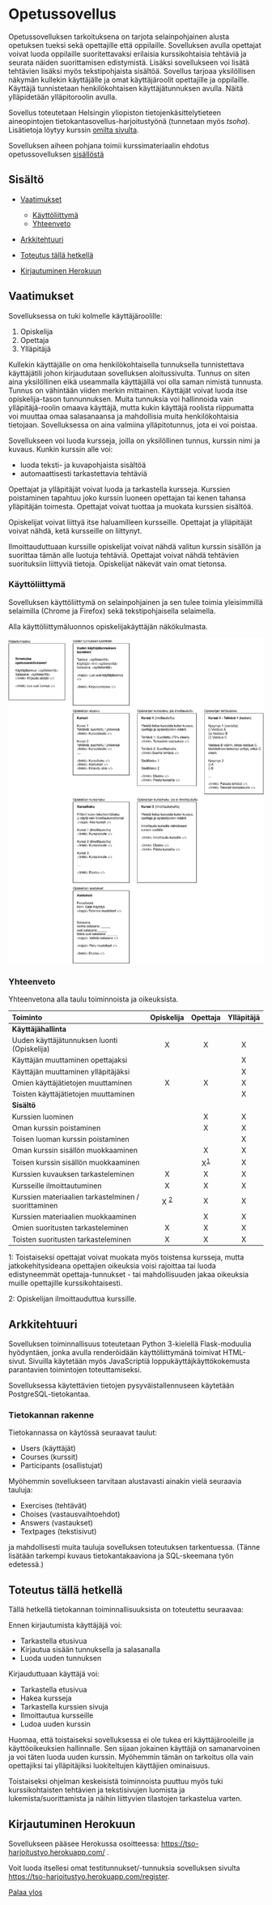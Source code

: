 # Opetussovellus
<a name="ylos"></a>

Opetussovelluksen tarkoituksena on tarjota selainpohjainen alusta opetuksen tueksi sekä opettajille että oppilaille. Sovelluksen avulla opettajat voivat luoda oppilaille suoritettavaksi erilaisia kurssikohtaisia tehtäviä ja seurata näiden suorittamisen edistymistä. Lisäksi sovellukseen voi lisätä tehtävien lisäksi myös tekstipohjaista sisältöä. Sovellus tarjoaa yksilöllisen näkymän kullekin käyttäjälle ja omat käyttäjäroolit opettajille ja oppilaille. Käyttäjä tunnistetaan henkilökohtaisen käyttäjätunnuksen avulla. Näitä ylläpidetään ylläpitoroolin avulla.

Sovellus toteutetaan Helsingin yliopiston tietojenkäsittelytieteen aineopintojen tietokantasovellus-harjoitustyönä (tunnetaan myös _tsoha_). Lisätietoja löytyy kurssin [omilta sivulta](https://hy-tsoha.github.io/materiaali/index).

Sovelluksen aiheen pohjana toimii kurssimateriaalin ehdotus opetussovelluksen [sisällöstä](https://hy-tsoha.github.io/materiaali/pages/aiheen_valinta.html)

## Sisältö

- [Vaatimukset](#vaatimukset)

   - [Käyttöliittymä](#ui)
   - [Yhteenveto](#yhteenveto)
- [Arkkitehtuuri](#arkkitehtuuri)
- [Toteutus tällä hetkellä](#toteutus)
- [Kirjautuminen Herokuun](#kirjautuminen)


## <a name="vaatimukset"></a>Vaatimukset

Sovelluksessa on tuki kolmelle käyttäjäroolille:

1. Opiskelija
2. Opettaja
3. Ylläpitäjä

Kullekin käyttäjälle on oma henkilökohtaisella tunnuksella tunnistettava käyttäjätili johon kirjaudutaan sovelluksen aloitussivulta. Tunnus on siten aina yksilöllinen eikä useammalla käyttäjällä voi olla saman nimistä tunnusta. Tunnus on vähintään viiden merkin mittainen. Käyttäjät voivat luoda itse opiskelija-tason tunnunnuksen. Muita tunnuksia voi hallinnoida vain ylläpitäjä-roolin omaava käyttäjä, mutta kukin käyttäjä roolista riippumatta voi muuttaa omaa salasanaansa ja mahdollisia muita henkilökohtaisia tietojaan. Sovelluksessa on aina valmiina ylläpitotunnus, jota ei voi poistaa.

Sovellukseen voi luoda kursseja, joilla on yksilöllinen tunnus, kurssin nimi ja kuvaus. Kunkin kurssin alle voi:
 - luoda teksti- ja kuvapohjaista sisältöä
 - automaattisesti tarkastettavia tehtäviä

Opettajat ja ylläpitäjät voivat luoda ja tarkastella kursseja. Kurssien poistaminen tapahtuu joko kurssin luoneen opettajan tai kenen tahansa ylläpitäjän toimesta. Opettajat voivat tuottaa ja muokata kurssien sisältöä.

Opiskelijat voivat liittyä itse haluamilleen kursseille. Opettajat ja ylläpitäjät voivat nähdä, ketä kursseille on liittynyt.

Ilmoittauduttuaan kurssille opiskelijat voivat nähdä valitun kurssin sisällön ja suorittaa tämän alle luotuja tehtäviä. Opettajat voivat nähdä tehtävien suorituksiin liittyviä tietoja. Opiskelijat näkevät vain omat tietonsa.

### <a name="ui"></a>Käyttöliittymä

Sovelluksen käyttöliittymä on selainpohjainen ja sen tulee toimia yleisimmillä selaimilla (Chrome ja Firefox) sekä tekstipohjaisella selaimella.

Alla käyttöliittymäluonnos opiskelijakäyttäjän näkökulmasta.

![ui-luonnos](./dokumentaatio/opetussovellus_ui_opiskelija.png)

###  <a name="yhteenveto"></a>Yhteenveto

Yhteenvetona alla taulu toiminnoista ja oikeuksista.

| Toiminto					| Opiskelija	| Opettaja	| Ylläpitäjä 	|
| :--------					| :------:	| :-----:		| :----:		|
| **Käyttäjähallinta** |
| Uuden käyttäjätunnuksen luonti (Opiskelija) 	| X 		| X		| X		|
| Käyttäjän muuttaminen opettajaksi 		| 		| 		| X		|
| Käyttäjän muuttaminen ylläpitäjäksi		| 		|		| X		|
| Omien käyttäjätietojen muuttaminen 		| X		| X		| X		|
| Toisten käyttäjätietojen muuttaminen		| 		|		| X		|
| **Sisältö**	 				| 		|		| 		|
| Kurssien luominen 				| 		| X		| X		|
| Oman kurssin poistaminen			| 		| X		| X		|
| Toisen luoman kurssin poistaminen		| 		| 		| X		|
| Oman kurssin sisällön muokkaaminen		| 		| X		| X		|
| Toisen kurssin sisällön muokkaaminen		| 		| X<sup>[1](#a1)</sup>	| X		|
| Kurssien kuvauksen tarkasteleminen		| X		| X		| X		|
| Kursseille ilmoittautuminen			| X		| 	X	| X		|
| Kurssien materiaalien tarkastelminen / suorittaminen	| X <sup>[2](#a2)</sup> | X	| X		|
| Kurssien materiaalien muokkaaminen 		| 		| X		| X 		|
| Omien suoritusten tarkasteleminen 		| X		| X		| X		|
| Toisten suoritusten tarkasteleminen 		| X 		| X		| X		|

<a name="a1">1</a>: Toistaiseksi opettajat voivat muokata myös toistensa kursseja, mutta jatkokehitysideana opettajien oikeuksia voisi rajoittaa tai luoda edistyneemmät opettaja-tunnukset - tai mahdollisuuden jakaa oikeuksia muille opettajille kurssikohtaisesti.

<a name="a2">2</a>: Opiskelijan ilmoittauduttua kurssille.


## <a name="arkkitehtuuri"></a>Arkkitehtuuri

Sovelluksen toiminnallisuus toteutetaan Python 3-kielellä Flask-moduulia hyödyntäen, jonka avulla renderöidään käyttöliittymänä toimivat HTML-sivut. Sivuilla käytetään myös JavaScriptiä loppukäyttäjkäyttökokemusta parantavien toimintojen toteuttamiseksi.

Sovelluksessa käytettävien tietojen pysyväistallennuseen käytetään PostgreSQL-tietokantaa.

### <a name="dbrakenne"></a>Tietokannan rakenne

Tietokannassa on käytössä seuraavat taulut:
- Users (käyttäjät)
- Courses (kurssit)
- Participants (osallistujat)

Myöhemmin sovellukseen tarvitaan alustavasti ainakin vielä seuraavia tauluja:
- Exercises (tehtävät)
- Choises (vastausvaihtoehdot)
- Answers (vastaukset)
- Textpages (tekstisivut)

ja mahdollisesti muita tauluja sovelluksen toteutuksen tarkentuessa. (Tänne lisätään tarkempi kuvaus tietokantakaaviona ja SQL-skeemana työn edetessä.)

## <a name="toteutus"></a>Toteutus tällä hetkellä

Tällä hetkellä tietokannan toiminnallisuuksista on toteutettu seuraavaa:

Ennen kirjautumista käyttäjäjä voi:
- Tarkastella etusivua
- Kirjautua sisään tunnuksella ja salasanalla
- Luoda uuden tunnuksen

Kirjauduttuaan käyttäjä voi:
- Tarkastella etusivua
- Hakea kursseja
- Tarkastella kurssien sivuja
- Ilmoittautua kursseille
- Ludoa uuden kurssin

Huomaa, että toistaiseksi sovelluksessa ei ole tukea eri käyttäjärooleille ja käyttöoikeuksien hallinnalle. Sen sijaan jokainen käyttäjä on samanarvoinen ja voi täten luoda uuden kurssin. Myöhemmin tämän on tarkoitus olla vain opettajiksi tai ylläpitäjiksi luokiteltujen käyttäjien ominaisuus.

Toistaiseksi ohjelman keskeisistä toiminnoista puuttuu myös tuki kurssikohtaisten tehtävien ja tekstisivujen luomista ja lukemista/suorittamista ja näihin liittyvien tilastojen tarkastelua varten.

## <a name="kirjautuminen"></a>Kirjautuminen Herokuun

Sovellukseen pääsee Herokussa osoitteessa: https://tso-harjoitustyo.herokuapp.com/ .

Voit luoda itsellesi omat testitunnukset/-tunnuksia sovelluksen sivulta https://tso-harjoitustyo.herokuapp.com/register.

[Palaa ylos](#ylos)